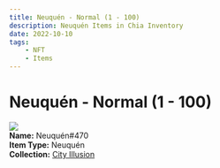 ```yaml
---
title: Neuquén - Normal (1 - 100)
description: Neuquén Items in Chia Inventory
date: 2022-10-10
tags:
    - NFT
    - Items
---
```


# Neuquén - Normal (1 - 100)
<div class="item_thumbnail">
<img loading="lazy" src="https://rdbrcpyuahdai5oeobduwwppi3qvis3yjsny3ddzfyy2piaghm.arweave.net/iMMRPxQBxgR1xHBHS1nvRuFUS3hM-m42MeS4xp6AGO0"><br/>
<div><strong>Name:</strong> Neuquén#470</div>
<div><strong>Item Type:</strong> Neuquén</div>
<div><strong>Collection:</strong> <a href="https://www.spacescan.io/xch/nft/collection/col1lend2dcn558km4wcwta4xnkfv3xpcmlp9kyt0m909emvfxechlyqdl5ndg">City Illusion</a></div>
</div>

